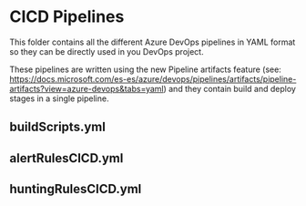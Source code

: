 # CICD Pipelines

This folder contains all the different Azure DevOps pipelines in YAML format so they can be directly used in you DevOps project. 

These pipelines are written using the new Pipeline artifacts feature (see: https://docs.microsoft.com/es-es/azure/devops/pipelines/artifacts/pipeline-artifacts?view=azure-devops&tabs=yaml) and they contain build and deploy stages in a single pipeline.

## buildScripts.yml

## alertRulesCICD.yml

## huntingRulesCICD.yml
